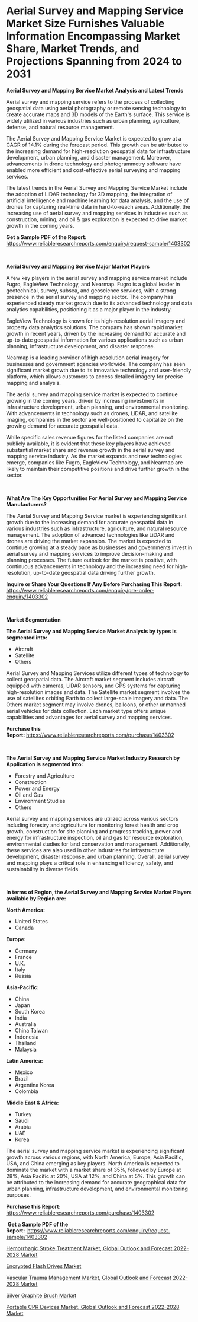 <p><h1>Aerial Survey and Mapping Service Market Size Furnishes Valuable Information Encompassing Market Share, Market Trends, and Projections Spanning from 2024 to 2031</h1></p><p><strong>Aerial Survey and Mapping Service Market Analysis and Latest Trends</strong></p>
<p><p>Aerial survey and mapping service refers to the process of collecting geospatial data using aerial photography or remote sensing technology to create accurate maps and 3D models of the Earth's surface. This service is widely utilized in various industries such as urban planning, agriculture, defense, and natural resource management.</p><p>The Aerial Survey and Mapping Service Market is expected to grow at a CAGR of 14.1% during the forecast period. This growth can be attributed to the increasing demand for high-resolution geospatial data for infrastructure development, urban planning, and disaster management. Moreover, advancements in drone technology and photogrammetry software have enabled more efficient and cost-effective aerial surveying and mapping services.</p><p>The latest trends in the Aerial Survey and Mapping Service Market include the adoption of LiDAR technology for 3D mapping, the integration of artificial intelligence and machine learning for data analysis, and the use of drones for capturing real-time data in hard-to-reach areas. Additionally, the increasing use of aerial survey and mapping services in industries such as construction, mining, and oil & gas exploration is expected to drive market growth in the coming years.</p></p>
<p><strong>Get a Sample PDF of the Report:&nbsp;</strong> <a href="https://www.reliableresearchreports.com/enquiry/request-sample/1403302">https://www.reliableresearchreports.com/enquiry/request-sample/1403302</a></p>
<p>&nbsp;</p>
<p><strong>Aerial Survey and Mapping Service Major Market Players</strong></p>
<p><p>A few key players in the aerial survey and mapping service market include Fugro, EagleView Technology, and Nearmap. Fugro is a global leader in geotechnical, survey, subsea, and geoscience services, with a strong presence in the aerial survey and mapping sector. The company has experienced steady market growth due to its advanced technology and data analytics capabilities, positioning it as a major player in the industry.</p><p>EagleView Technology is known for its high-resolution aerial imagery and property data analytics solutions. The company has shown rapid market growth in recent years, driven by the increasing demand for accurate and up-to-date geospatial information for various applications such as urban planning, infrastructure development, and disaster response.</p><p>Nearmap is a leading provider of high-resolution aerial imagery for businesses and government agencies worldwide. The company has seen significant market growth due to its innovative technology and user-friendly platform, which allows customers to access detailed imagery for precise mapping and analysis.</p><p>The aerial survey and mapping service market is expected to continue growing in the coming years, driven by increasing investments in infrastructure development, urban planning, and environmental monitoring. With advancements in technology such as drones, LiDAR, and satellite imaging, companies in the sector are well-positioned to capitalize on the growing demand for accurate geospatial data.</p><p>While specific sales revenue figures for the listed companies are not publicly available, it is evident that these key players have achieved substantial market share and revenue growth in the aerial survey and mapping service industry. As the market expands and new technologies emerge, companies like Fugro, EagleView Technology, and Nearmap are likely to maintain their competitive positions and drive further growth in the sector.</p></p>
<p>&nbsp;</p>
<p><strong>What Are The Key Opportunities For Aerial Survey and Mapping Service Manufacturers?</strong></p>
<p><p>The Aerial Survey and Mapping Service market is experiencing significant growth due to the increasing demand for accurate geospatial data in various industries such as infrastructure, agriculture, and natural resource management. The adoption of advanced technologies like LiDAR and drones are driving the market expansion. The market is expected to continue growing at a steady pace as businesses and governments invest in aerial survey and mapping services to improve decision-making and planning processes. The future outlook for the market is positive, with continuous advancements in technology and the increasing need for high-resolution, up-to-date geospatial data driving further growth.</p></p>
<p><strong>Inquire or Share Your Questions If Any Before Purchasing This Report:</strong> <a href="https://www.reliableresearchreports.com/enquiry/pre-order-enquiry/1403302">https://www.reliableresearchreports.com/enquiry/pre-order-enquiry/1403302</a></p>
<p>&nbsp;</p>
<p><strong>Market Segmentation</strong></p>
<p><strong>The Aerial Survey and Mapping Service Market Analysis by types is segmented into:</strong></p>
<p><ul><li>Aircraft</li><li>Satellite</li><li>Others</li></ul></p>
<p><p>Aerial Survey and Mapping Services utilize different types of technology to collect geospatial data. The Aircraft market segment includes aircraft equipped with cameras, LiDAR sensors, and GPS systems for capturing high-resolution images and data. The Satellite market segment involves the use of satellites orbiting Earth to collect large-scale imagery and data. The Others market segment may involve drones, balloons, or other unmanned aerial vehicles for data collection. Each market type offers unique capabilities and advantages for aerial survey and mapping services.</p></p>
<p><strong>Purchase this Report:&nbsp;</strong><a href="https://www.reliableresearchreports.com/purchase/1403302">https://www.reliableresearchreports.com/purchase/1403302</a></p>
<p>&nbsp;</p>
<p><strong>The Aerial Survey and Mapping Service Market Industry Research by Application is segmented into:</strong></p>
<p><ul><li>Forestry and Agriculture</li><li>Construction</li><li>Power and Energy</li><li>Oil and Gas</li><li>Environment Studies</li><li>Others</li></ul></p>
<p><p>Aerial survey and mapping services are utilized across various sectors including forestry and agriculture for monitoring forest health and crop growth, construction for site planning and progress tracking, power and energy for infrastructure inspection, oil and gas for resource exploration, environmental studies for land conservation and management. Additionally, these services are also used in other industries for infrastructure development, disaster response, and urban planning. Overall, aerial survey and mapping plays a critical role in enhancing efficiency, safety, and sustainability in diverse fields.</p></p>
<p>&nbsp;</p>
<p><strong>In terms of Region, the Aerial Survey and Mapping Service Market Players available by Region are:</strong></p>
<p>
    <p> <strong> North America: </strong>
        <ul>
            <li>United States</li>
            <li>Canada</li>
        </ul>
        </p> 
    <p> <strong> Europe: </strong>
        <ul>
            <li>Germany</li>
            <li>France</li>
            <li>U.K.</li>
            <li>Italy</li>
            <li>Russia</li>
        </ul>
        </p> 
    <p> <strong> Asia-Pacific: </strong>
        <ul>
            <li>China</li>
            <li>Japan</li>
            <li>South Korea</li>
            <li>India</li>
            <li>Australia</li>
            <li>China Taiwan</li>
            <li>Indonesia</li>
            <li>Thailand</li>
            <li>Malaysia</li>
        </ul>
        </p> 
    <p> <strong> Latin America: </strong>
        <ul>
            <li>Mexico</li>
            <li>Brazil</li>
            <li>Argentina Korea</li>
            <li>Colombia</li>
        </ul>
        </p> 
    <p> <strong> Middle East & Africa: </strong>
        <ul>
            <li>Turkey</li>
            <li>Saudi</li>
            <li>Arabia</li>
            <li>UAE</li>
            <li>Korea</li>
        </ul>
    </p>
    </p>
<p><p>The aerial survey and mapping service market is experiencing significant growth across various regions, with North America, Europe, Asia Pacific, USA, and China emerging as key players. North America is expected to dominate the market with a market share of 35%, followed by Europe at 28%, Asia Pacific at 20%, USA at 12%, and China at 5%. This growth can be attributed to the increasing demand for accurate geographical data for urban planning, infrastructure development, and environmental monitoring purposes.</p></p>
<p><strong>Purchase this Report: </strong><a href="https://www.reliableresearchreports.com/purchase/1403302">https://www.reliableresearchreports.com/purchase/1403302</a></p>
<p>&nbsp;<strong>Get a Sample PDF of the Report:&nbsp;&nbsp;</strong><a href="https://www.reliableresearchreports.com/enquiry/request-sample/1403302">https://www.reliableresearchreports.com/enquiry/request-sample/1403302</a></p>
<p><strong></strong></p>
<p><p><a href="https://glittery-fuchsia-86a.notion.site/Hemorrhagic-Stroke-Treatment-Market-Global-Outlook-and-Forecast-2022-2028-Market-Provides-a-Compreh-5f6dc812d7d8406b8a9014a24bdd12dc">Hemorrhagic Stroke Treatment Market, Global Outlook and Forecast 2022-2028 Market</a></p><p><a href="https://view.publitas.com/reportprime-1/encrypted-flash-drives-market-insights-market-players-and-forecast-till-2031/">Encrypted Flash Drives Market</a></p><p><a href="https://bubble-tree-ea4.notion.site/Vascular-Trauma-Management-Market-Global-Outlook-and-Forecast-2022-2028-Market-Research-Report-Unlo-515e2752e3ca4f29a3fe70bc8f14779d">Vascular Trauma Management Market, Global Outlook and Forecast 2022-2028 Market</a></p><p><a href="https://view.publitas.com/reportprime-1/silver-graphite-brush-market-size-and-growth-market-segmentation-regional-and-country-breakdowns-and-market-trends-for-period-from-2024-2031/">Silver Graphite Brush Market</a></p><p><a href="https://silk-columnist-571.notion.site/Portable-CPR-Devices-Market-Global-Outlook-and-Forecast-2022-2028-Market-with-the-goal-of-estimatin-c7dbff3fe7db4e09a9e6c0cd8c4cc0ac">Portable CPR Devices Market, Global Outlook and Forecast 2022-2028 Market</a></p></p>